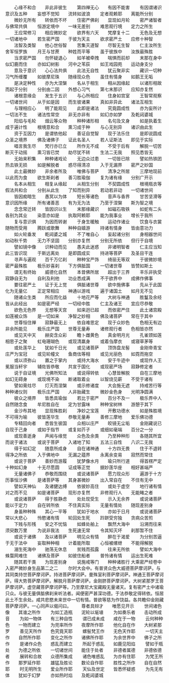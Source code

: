 <!-- { "loadSidebar": true } -->
　　心缘不和合　　非此非彼生
　　第四禅无心　　有因不能害
　　有因谓诸识　　意识及五种
　　妄想不觉知　　流转如波浪
　　定者观赖耶　　离能所分别
　　微妙无所有　　转依而不坏
　　住密严佛刹　　显现如月轮
　　密严诸智者　　与佛常共俱
　　恒游定境中　　一味无差别
　　难思观行境　　定力之所生
　　王应常修习　　相应微妙定
　　欲界有六天　　梵摩复十二
　　无色及无想　　一切诸地中
　　若生密严国　　于彼为天主
　　欲求密严土　　应修十种智
　　法智及类智　　他心世俗智
　　苦集灭道智　　尽智无生智
　　仁主汝所生　　舍军恒罗族
　　月王与甘蔗　　种姓而平等
　　虽于彼族中　　汝族最殊胜
　　当求密严国　　勿怀疑退心
　　如羊被牵拽　　喘惧而前却
　　末那在身中　　似幻鹿而住
　　亦如幻树影　　河中之苇荻
　　如王戏园苑　　运动身支分
　　意及于意识　　心心法共俱
　　此法无自性　　犹云聚非实
　　藏识一切种　　习气所缠覆
　　如彼摩尼珠　　随缘现众色
　　虽住有情身　　如鹅王无垢
　　是决定种性　　亦为大涅槃
　　名从于相生　　相从因缘起
　　以诸形相故　　而起于分别
　　分别由二因　　外想心习气
　　第七末那识　　应知亦复然
　　诸根意缘会　　发生于五识
　　与心所相应　　住身如宫室
　　王智常观察　　一切诸世间
　　从于如是因　　而生彼诸果
　　真如非异此　　诸法互相生
　　与理相应心　　明了能观见
　　此即是诸法　　究竟圆成性
　　亦为妄所计　　一切法不生
　　诸法性常空　　非无亦非有
　　如幻亦如梦　　及乾闼婆城
　　阳焰与毛轮　　烟云等众物
　　种种诸形相　　名句及文身
　　如是执着生　　成于遍计性
　　根境意和合　　熏习成于种
　　与心无别异　　诸识由此生
　　资于互因力　　是谓依他起
　　善证自觉智　　现于法乐住
　　是即说圆成　　众圣之境界
　　佛及诸佛子　　证此名圣人
　　若人证斯法　　即见于实际
　　唱言我生尽　　梵行亦已立
　　所作无不成　　不受于后有
　　解脱一切苦　　断灭于动摇
　　熏习皆已焚　　劫尽犹不转
　　生法二无我　　照见悉皆无
　　无始来积集　　种种诸戏论
　　无边众过患　　一切皆已除
　　譬如热铁团　　热去铁无损
　　如是解脱者　　惑尽得清凉
　　入于无漏界　　密严之妙国
　　此土最微妙　　非余者所及
　　唯佛与菩萨　　清净之所居
　　三摩地现前　　以此而为食
　　欲生斯刹者　　善习胜瑜伽
　　复为诸有缘　　分别广开示
　　名本从相生　　相复从缘起
　　从相生分别　　不契圆成性
　　根境瓶衣等　　假法共和合
　　分别从此生　　了知而别异
　　若动若非动　　一切诸世间
　　皆因痴暗生　　愚冥以为体
　　短长等诸色　　音声与香界
　　甘苦坚滑等　　意识因所缘
　　所有诸善恶　　有为无为法
　　乃至于涅槃　　斯为智之境
　　念念常迁转　　皆因识以生
　　末那缘藏识　　如磁石吸铁
　　如蛇有二头　　各别为其业
　　染意亦如是　　执取阿赖耶
　　能为我事业　　增长于我所
　　复与意识俱　　为因而转谢
　　于身生暖触　　运动作诸业
　　饮食与衣裳　　随物而受用
　　腾跃或歌舞　　种种自嬉游
　　持诸有情身　　皆由意功力
　　如火轮垂发　　乾闼婆之城
　　不了唯自心　　妄起诸分别
　　身相器世间　　如动秋千势
　　无力不坚固　　分别亦复然
　　分别无所依　　但行于自境
　　譬如镜中像　　识种动而见
　　愚夫此迷惑　　非诸明智者
　　仁主应当知　　此三皆识现
　　于斯远离处　　是即圆成实
　　持进等菩萨　　及圣目干连
　　寻声与遍观　　百千万亿刹
　　种种宝严饰　　绮丽无等双
　　于彼微妙境　　密严最殊胜
　　极乐妙喜刹　　下方俱胝国
　　一切诸世尊　　皆赞如斯土
　　谓无有终始　　威德化自然
　　本昔佛所居　　超出于三界
　　丰乐非执受　　寂静自无为
　　自利及利他　　功业悉成满
　　不于欲界中　　成佛作佛事
　　要往密严土　　证于无上觉
　　俱胝诸世尊　　欲中施佛事
　　先从于此国　　化为无量亿
　　正定常相应　　神通以游戏
　　遍于诸国土　　如月无不见
　　随诸众生类　　所应而化益
　　十地花严等　　大树与神通
　　胜鬘及余经　　皆从此经出
　　如是密严经　　一切经中胜
　　仁主及诸王　　宜应尽恭敬
　　欲色无色界　　无想等天宫
　　如来迥已超　　而依密严住
　　此土诸宫殿　　如莲被众饰
　　是一切如来　　净智之妙相
　　佛及诸菩萨　　常在于其中
　　世尊恒住禅　　寂静最无上
　　依自难思定　　现于众妙色
　　色相无有边　　非余所能见
　　极乐庄严国　　世尊无量寿
　　诸修观行者　　色相皆亦然
　　或见天中天　　赫奕含众彩
　　瞻卜雌黄色　　真金明月光
　　孔雀颈如莲　　相思子之聚
　　虹电珊瑚色　　或现清羸身
　　或着刍摩衣　　或寝草茅等
　　或处莲华上　　犹如千日光
　　或见诸菩萨　　顶饰盘龙髻
　　金刚帝青宝　　庄严为宝冠
　　或见轮幢文　　鱼商佉等相
　　或见光丽色　　如霓而拖空
　　或以须弥山　　置之于掌内
　　或持大海水　　安于牛迹中
　　或现作人王　　冕服当轩宇
　　辅佐皆恭敬　　共宣于国化
　　或现密严场　　寂静修定者
　　说于自证境　　光佛所知法
　　或说得转依　　心慧皆解脱
　　自在三摩地　　如幻无碍身
　　或现境不染　　断诸取着业
　　以智烧见薪　　不受于诸有
　　譬如膏炷尽　　灯灭而涅槃
　　或示修诸度　　大会施无遮
　　持戒苦行等　　种种诸仪则
　　极乐庄严国　　人非胎藏生
　　微妙金色身　　光明净圆满
　　彼众之境界　　皆悉具瑜伽
　　若比于密严　　百分不及一
　　极乐界中人　　自然随念食
　　牟尼胜自在　　定为甘露味
　　种种宝树林　　游憩于其下
　　金沙布其地　　显现殊胜刹
　　净妙之宝莲　　开敷功德水
　　如是殊胜境　　不可得为喻
　　彼皆莲华生　　恭敬无量寿
　　善修三摩地　　爱乐佛功德
　　专精回向者　　悉皆生彼国
　　众相以庄严　　皎镜无尘垢
　　金刚藏说已　　自现于己身
　　或如于指节　　或复如芥子
　　或细如毫端　　百分之一分
　　或现善逝身　　声闻与缘觉
　　众色及余类　　乃至种种形
　　各随其所宜　　而说于诸法
　　或说于菩萨　　入诸地了知
　　五法三自性　　八识二无我
　　得于如幻定　　随意所成身
　　自在诸神通　　十方四无畏
　　住于不退转　　得净之所依
　　入于佛地中　　无漏之蕴界
　　永离余变易　　寂然而常住
　　或说于菩萨　　善妙而游履
　　犹梦像水月　　瑜只所行道
　　得首楞严定　　十种如幻身
　　十无尽愿圆　　证成等正觉
　　据妙莲华座　　相好甚端严
　　无量诸佛子　　恭敬而围绕
　　或说诸菩萨　　愿力现众形
　　遍游于十方　　历事恒沙佛
　　是诸菩萨等　　其身甚微妙
　　出入常自在　　不住有无中
　　譬如天神仙　　及诸健达缚
　　依彼妙高住　　或处于虚空
　　地行诸有情　　对之而不见
　　如是诸菩萨　　现形亦复然
　　非修观行人　　无能睹之者
　　或说诸菩萨　　得于胜静虑
　　处处现受生　　示入无余界
　　或说诸菩萨　　能以于定力
　　自在转所依　　不住真实际
　　无量有情处　　随现差别身
　　身虽种种殊　　其心一平等
　　犹如于地水　　亦如于日月
　　或说诸菩萨　　常以大悲心
　　怜愍诸有情　　轮回处生死
　　跉跰受穷独　　贪病众苦煎
　　下贱与形残　　安之不忧恼
　　如蜂处舶上　　飘然大海中
　　沿溯而往来　　须臾数万里
　　为说非我法　　生死速无常
　　令其知灭坏　　刹那暂不住
　　或说于诸佛　　及以诸菩萨
　　明见众有情　　醉在于渴爱
　　为分别苦逼　　于无于法中
　　妄取种种相　　计着能所取
　　心恒被缧绁　　不能得解脱
　　溺生死海中　　驰荡无休息
　　贫贱而孤露　　往来无所依
　　譬如大海中　　蛛蝥网难住
　　诸佛及菩萨　　如彼住船者
　　普怜诸有情　　运出生死难
　　随其若干类　　为现差别身
　　说施戒等门　　种种诸胜行
大乘密严经卷中
入密严微妙身生品第二之二
　　尔时大会中。有普贤众色大威德菩萨摩诃萨。与其同类持世菩萨摩诃萨。持进菩萨摩诃萨。曼殊室利菩萨摩诃萨。神通王菩萨摩诃萨。得大势菩萨摩诃萨。解脱月菩萨摩诃萨。金刚脐菩萨摩诃萨。大树紧那罗王菩萨摩诃萨。虚空藏菩萨摩诃萨等。乃至摩尼大宝藏殿无量诸天。复有密严土中诸瑜只众。与彼无量俱胝佛刹来听法者。闻便密严甚深功德。于法恭敬定得转依。恒居此土不生余处。咸共悲愍未来世中一切有情。普欲等慈为作饶益。各共瞻仰金刚藏菩萨摩诃萨。一心同声以偈问曰。
　　尊者具辩才　　唯愿见开示
　　世间诸色像　　其谁之所作
　　为如工造瓶　　泥轮以埏埴
　　为如奏乐者　　击动所成音
　　为如一物体　　有三种自性
　　谓已成未成　　咸在于一物
　　云何种种色　　一物而建立
　　为兜率所作　　夜摩所作耶
　　他化自在作　　大树紧那罗
　　善见天所作　　色究竟天耶
　　螺髻梵王作　　无色天作耶
　　一切天主作　　自然所作耶
　　变化之所作　　诸佛所作耶
　　为余世界中　　佛子之所作
　　是诸作众色　　惑乱而建立
　　所起于惑乱　　如鹿见阳焰
　　譬如于瓶处　　为德之所依
　　一切诸世间　　能住于处者
　　非德者属德　　非德依德者
　　展转和合故　　众德所集成
　　诸色唯惑乱　　为亦有住耶
　　为梵王所作　　那罗延作耶
　　雄猛及胜论　　数论自作耶
　　胜性之所作　　自在自然耶
　　时无明所生　　爱业所作耶
　　天仙及世定　　皆悉怀疑惑
　　为先无有体　　犹如于幻梦
　　亦如热时焰　　及乾闼婆城
